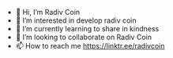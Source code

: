 - 👋 Hi, I’m Radiv Coin
- 👀 I’m interested in develop radiv coin
- 🌱 I’m currently learning to share in kindness
- 💞️ I’m looking to collaborate on Radiv Coin
- 📫 How to reach me https://linktr.ee/radivcoin

